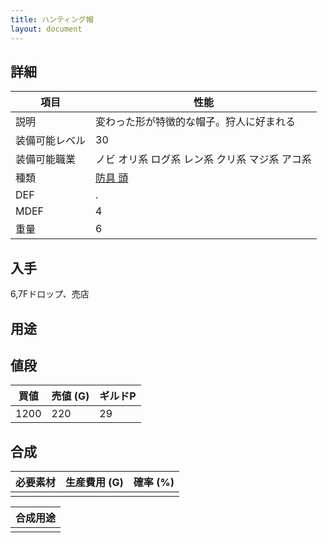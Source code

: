 ```yaml
---
title: ハンティング帽
layout: document
---
```

## 詳細


|項目|性能|
|---|---|
|説明|変わった形が特徴的な帽子。狩人に好まれる|
|装備可能レベル|30|
|装備可能職業|ノビ オリ系 ログ系 レン系 クリ系 マジ系 アコ系|
|種類|[防具 頭](防具(頭))|
|DEF|.|
|MDEF|4|
|重量|6|

## 入手

6,7Fドロップ、売店

## 用途


## 値段


|買値|売値 (G)|ギルドP|
|---|---|---|
|1200|220|29|

## 合成


|必要素材|生産費用 (G)|確率 (%)|
|---|---|---|
||||


|合成用途|
|---|
||